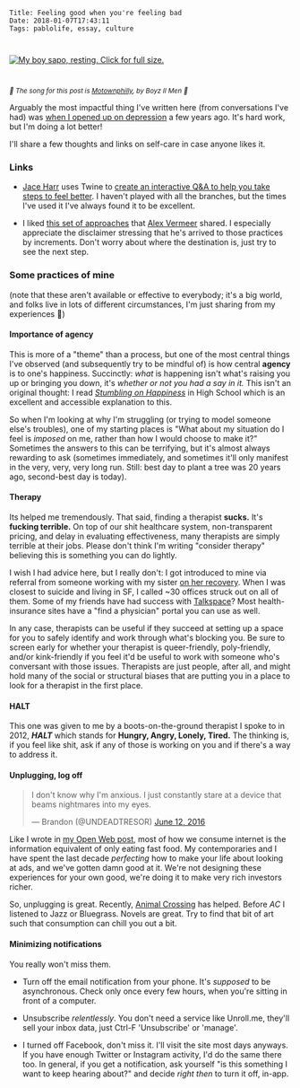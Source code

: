    Title: Feeling good when you're feeling bad
    Date: 2018-01-07T17:43:11
    Tags: pablolife, essay, culture

<div class="caption-img-block" style="margin: 25px auto">
<a href="/img/2018/1/sapo_rest_optimized.jpg" target="blank">
<img src="/img/2018/1/sapo_rest_optimized_THUMB.jpg" alt="My boy sapo, resting. Click for full size." style="margin: 15px auto;" /></a>
</div>

<small><em>🎵 The song for this post is [Motownphilly][11], by Boyz II Men 🎵</em></small>

Arguably the most impactful thing I've written here (from conversations I've had)
was [when I opened up on depression][1] a few years ago. It's hard work, but I'm
doing a lot better!

I'll share a few thoughts and links on self-care in case anyone likes it.

<!-- more -->

### Links

* [Jace Harr][2] uses Twine to [create an interactive Q&A to help you take steps
  to feel better][3]. I haven't played with all the branches, but the times I've
  used it I've always found it to be excellent.

* I liked [this set of approaches][4] that [Alex Vermeer][5] shared. I
  especially appreciate the disclaimer stressing that he's arrived to those
  practices by increments. Don't worry about where the destination is, just try
  to see the next step.

### Some practices of mine

(note that these aren't available or effective to everybody; it's a big world,
and folks live in lots of different circumstances, I'm just sharing from my
experiences 🙂)

#### Importance of agency

This is more of a "theme" than a process, but one of the most central things
I've observed (and subsequently try to be mindful of) is how central 
**agency** is to one's happiness. Succinctly: _what_ is happening isn't
what's raising you up or bringing you down, it's _whether or not you had a say
in it._ This isn't an original thought: I read [_Stumbling on Happiness_][6]
in High School which is an excellent and accessible explanation to this. 

So when I'm looking at why I'm struggling (or trying to model someone else's
troubles), one of my starting places is "What about my situation do I feel is
_imposed_ on me, rather than how I would choose to make it?" Sometimes the
answers to this can be terrifying, but it's almost always rewarding to ask
(sometimes immediately, and sometimes it'll only manifest in the very, very,
very long run. Still: best day to plant a tree was 20 years ago, second-best day
is today).

#### Therapy

Its helped me tremendously. That said, finding a therapist **sucks.** It's
**fucking terrible.** On top of our shit healthcare system, non-transparent
pricing, and delay in evaluating effectiveness, many therapists are simply
terrible at their jobs. Please don't think I'm writing "consider therapy"
believing this is something you can do lightly.

I wish I had advice here, but I really don't: I got introduced to mine via
referral from someone working with my sister [on her recovery][8]. When I
was closest to suicide and living in SF, I called ~30 offices struck out on all
of them. Some of my friends have had success with [Talkspace][9]?
Most health-insurance sites have a "find a physician" portal you can use as
well.

In any case, therapists can be useful if they succeed at setting up a space for
you to safely identify and work through what's blocking you. Be sure to screen
early for whether your therapist is queer-friendly, poly-friendly, and/or
kink-friendly if you feel it'd be useful to work with someone who's conversant
with those issues. Therapists are just people, after all, and might hold many of
the social or structural biases that are putting you in a place to look for a
therapist in the first place.

#### HALT

This one was given to me by a boots-on-the-ground therapist I spoke to in 2012,
**_HALT_** which stands for **Hungry, Angry, Lonely, Tired.** The thinking is,
if you feel like shit, ask if any of those is working on you and if there's a
way to address it.

#### Unplugging, log off

<blockquote>I don&#39;t know why I&#39;m anxious. I just constantly stare at a device that
beams nightmares into my eyes.</p>&mdash; Brandon (@UNDEADTRESOR) <a
href="https://twitter.com/UNDEADTRESOR/status/742133005746049024?ref_src=twsrc%5Etfw">June
12, 2016</a></blockquote>

Like I wrote in [my Open Web post][10], most of how we consume internet is the
information equivalent of only eating fast food. My contemporaries and I have
spent the last decade _perfecting_ how to make your life about looking at ads,
and we've gotten damn good at it. We're not designing these experiences for your
own good, we're doing it to make very rich investors richer.

So, unplugging is great. Recently, [Animal Crossing][7] has helped. Before _AC_
I listened to Jazz or Bluegrass. Novels are great. Try to find that bit of art
such that consumption can chill you out a bit.

#### Minimizing notifications

You really won't miss them.

- Turn off the email notification from your phone. It's _supposed_ to be
  asynchronous. Check only once every few hours, when you're sitting in front of
  a computer.

- Unsubscribe _relentlessly_. You don't need a service like Unroll.me, they'll
  sell your inbox data, just Ctrl-F 'Unsubscribe' or 'manage'.

- I turned off Facebook, don't miss it. I'll visit the site most days anyways.
  If you have enough Twitter or Instagram activity, I'd do the same there too.
  In general, if you get a notification, ask yourself "is this something I want
  to keep hearing about?" and decide _right then_ to turn it off, in-app.

   [1]: /2013/10/on-depression-mine.html
   [2]: https://jaceharr.com/
   [3]: http://philome.la/jace_harr/you-feel-like-shit-an-interactive-self-care-guide/play
   [4]: https://alexvermeer.com/life-hacking/
   [5]: https://alexvermeer.com/
   [6]: https://smile.amazon.com/Stumbling-Happiness-Daniel-Gilbert/dp/1400077427
   [7]: /2017/12/hats-off-to-animal-crossing.html
   [8]: http://www.cumc.columbia.edu/features/quick-diagnosis-rare-disease-leads-remarkable-recovery
   [9]: https://www.talkspace.com/
   [10]: /2018/01/towards-a-more-open-web.html
   [11]: https://www.youtube.com/watch?v=Rciee-oQLoI
